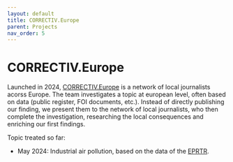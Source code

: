 ```yaml
---
layout: default
title: CORRECTIV.Europe
parent: Projects
nav_order: 5
---
```

# CORRECTIV.Europe
Launched in 2024, [CORRECTIV.Europe](https://correctiv.org/en/europe/) is a network of local journalists acorss Europe. The team investigates a topic at european level, often based on data (public register, FOI documents, etc.). Instead of directly publishing our finding, we present them to the network of local journalists, who then complete the investigation, researching the local consequences and enriching our first findings. 

Topic treated so far: 
* May 2024: Industrial air pollution, based on the data of the [EPRTR](https://industry.eea.europa.eu/#/home). 